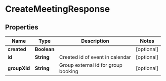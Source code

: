 

# CreateMeetingResponse


## Properties

| Name | Type | Description | Notes |
|------------ | ------------- | ------------- | -------------|
|**created** | **Boolean** |  |  [optional] |
|**id** | **String** | Created id of event in calendar |  [optional] |
|**groupXid** | **String** | Group external id for group booking |  [optional] |



